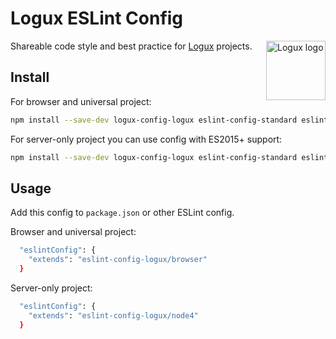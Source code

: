 # Logux ESLint Config

<img align="right" width="95" height="95" title="Logux logo"
     src="https://cdn.rawgit.com/logux/logux/master/logo.svg">

Shareable code style and best practice for [Logux] projects.

[Logux]: https://github.con/logux/logux

## Install

For browser and universal project:

```sh
npm install --save-dev logux-config-logux eslint-config-standard eslint-plugin-promise eslint-plugin-es5 eslint-plugin-standard eslint
```

For server-only project you can use config with ES2015+ support:

```sh
npm install --save-dev logux-config-logux eslint-config-standard eslint-plugin-promise eslint-plugin-node eslint-plugin-standard eslint
```

## Usage

Add this config to `package.json` or other ESLint config.

Browser and universal project:

```sh
  "eslintConfig": {
    "extends": "eslint-config-logux/browser"
  }
```

Server-only project:

```sh
  "eslintConfig": {
    "extends": "eslint-config-logux/node4"
  }
```
